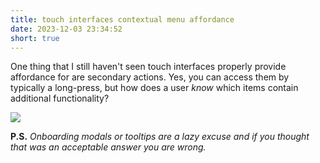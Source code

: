 ```yaml
---
title: touch interfaces contextual menu affordance
date: 2023-12-03 23:34:52
short: true
---
```


One thing that I still haven't seen touch interfaces properly provide affordance for are secondary actions. Yes, you can access them by typically a long-press, but how does a user _know_ which items contain additional functionality?

![](whereDidTheUITouchYou.png)

**P.S.** _Onboarding modals or tooltips are a lazy excuse and if you thought that was an acceptable answer you are wrong._
